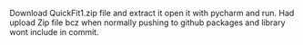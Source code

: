 Download QuickFit1.zip file and extract it open it with pycharm and run. 
Had upload Zip file bcz when normally pushing to github packages and library wont include in commit. 
